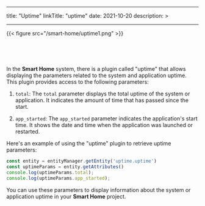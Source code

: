 
---
title: "Uptime"
linkTitle: "uptime"
date: 2021-10-20
description: >
  
---

{{< figure src="/smart-home/uptime1.png" >}}

&nbsp;

&nbsp;

In the **Smart Home** system, there is a plugin called "uptime" that allows displaying the parameters related to the system and application uptime. This plugin provides access to the following parameters:

1. `total`: The `total` parameter displays the total uptime of the system or application. It indicates the amount of time that has passed since the start.

2. `app_started`: The `app_started` parameter indicates the application's start time. It shows the date and time when the application was launched or restarted.

Here's an example of using the "uptime" plugin to retrieve uptime parameters:

```javascript
const entity = entityManager.getEntity('uptime.uptime')
const uptimeParams = entity.getAttributes()
console.log(uptimeParams.total);
console.log(uptimeParams.app_started);
```

You can use these parameters to display information about the system or application uptime in your **Smart Home** project.
